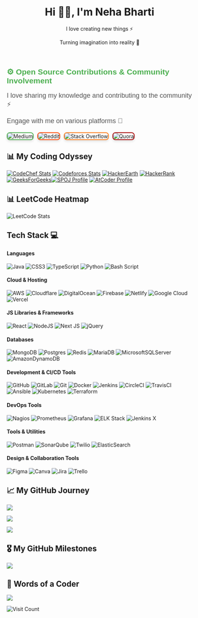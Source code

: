 <h1 align="center"> Hi 👋🏻, I'm Neha Bharti </br> 
</h1>
<p align="center">I love creating new things ⚡</p>
<p align="center">Turning imagination into reality 🚀</p>
<p align="center">
 <a href="#" target="_blank"><img alt="" src="https://img.shields.io/badge/Portfolio-000?logo=vercel&logoColor=yellow&style=for-the-badge" style="vertical-align:center" /></a>
<a href="https://x.com/neet_neha" target="_blank"><img alt="" src="https://img.shields.io/badge/X-000?logo=X&logoColor=ffffff&style=for-the-badge" style="vertical-align:center" /></a> 
<a href="https://www.linkedin.com/in/bharti24/" target="_blank"><img alt="" src="https://img.shields.io/badge/LinkedIn-000?logo=linkedin&logoColor=0A66C2&style=for-the-badge" style="vertical-align:center" /></a></p> 


<h2 align="left" style="font-family: 'Arial', sans-serif; color: #4CAF50;"> ⚙️ Open Source Contributions & Community Involvement</h2>
<p align="left" style="font-size: 18px; font-family: 'Arial', sans-serif; color: #555;">I love sharing my knowledge and contributing to the community ⚡</p>
<p align="left" style="font-size: 18px; font-family: 'Arial', sans-serif; color: #555;">Engage with me on various platforms 🚀</p>

<div align="left" style="display: flex; gap: 10px; margin-top: 20px;">
  <a href="https://medium.com/@neetneha116" target="_blank" style="text-decoration: none;">
    <img alt="Medium" src="https://img.shields.io/badge/Medium-12100E?logo=medium&logoColor=white" style="border-radius: 8px; border: 2px solid #4CAF50; box-shadow: 0 4px 6px rgba(0, 0, 0, 0.1); transition: all 0.3s ease-in-out;" />
  </a>
  <a href="https://reddit.com/user/Immediate-Minute6287/" target="_blank" style="text-decoration: none;">
    <img alt="Reddit" src="https://img.shields.io/badge/Reddit-%23FF4500.svg?logo=Reddit&logoColor=white" style="border-radius: 8px; border: 2px solid #FF4500; box-shadow: 0 4px 6px rgba(0, 0, 0, 0.1); transition: all 0.3s ease-in-out;" />
  </a>
  <a href="https://stackoverflow.com/users/15405780/root?tab=profile" target="_blank" style="text-decoration: none;">
    <img alt="Stack Overflow" src="https://img.shields.io/badge/-Stackoverflow-FE7A16?logo=stack-overflow&logoColor=white" style="border-radius: 8px; border: 2px solid #FE7A16; box-shadow: 0 4px 6px rgba(0, 0, 0, 0.1); transition: all 0.3s ease-in-out;" />
  </a>
  <a href="https://www.quora.com/profile/Neha-Bharti-219" target="_blank" style="text-decoration: none;">
    <img alt="Quora" src="https://img.shields.io/badge/Quora-%23A50000?logo=Quora&logoColor=white" style="border-radius: 8px; border: 2px solid #A50000; box-shadow: 0 4px 6px rgba(0, 0, 0, 0.1); transition: all 0.3s ease-in-out;" />
  </a>
</div>


## 📊 My Coding Odyssey
[![CodeChef Stats](https://cp-logo.vercel.app/codechef/neha2407)](https://www.codechef.com/users/neha2407) [![Codeforces Stats](https://raw.githubusercontent.com/sudiptob2/cf-stats/main/output/rating.svg)](https://codeforces.com/profile/neetneha) [![HackerEarth](https://img.shields.io/badge/HackerEarth-Profile-323754?logo=hackerearth&logoColor=white)](https://www.hackerearth.com/@neha2671/) [![HackerRank](https://img.shields.io/badge/HackerRank-Profile-00EA64?logo=hackerrank&logoColor=white)](https://www.hackerrank.com/profile/neetneha116)  [![GeeksForGeeks](https://img.shields.io/badge/GeeksforGeeks-Profile-0F9D58?logo=geeksforgeeks&logoColor=white)](https://www.geeksforgeeks.org/user/neetneha/)[![SPOJ Profile](https://img.shields.io/badge/SPOJ-Profile-3E7B7B?logo=spoj&logoColor=white)](https://www.spoj.com/myaccount/)  [![AtCoder Profile](https://img.shields.io/badge/AtCoder-Profile-00A1D6?logo=atcoder&logoColor=white)](https://atcoder.jp/users/neetneha)

## 📊 LeetCode Heatmap
![LeetCode Stats](https://leetcard.jacoblin.cool/11911977_24?theme=dark&font=Monserrat&ext=heatmap)  


## Tech Stack 💻
#### Languages
![Java](https://img.shields.io/badge/java-%23ED8B00.svg?style=for-the-badge&logo=openjdk&logoColor=white)
![CSS3](https://img.shields.io/badge/css3-%231572B6.svg?style=for-the-badge&logo=css3&logoColor=white)
![TypeScript](https://img.shields.io/badge/typescript-%23007ACC.svg?style=for-the-badge&logo=typescript&logoColor=white)
![Python](https://img.shields.io/badge/python-3670A0?style=for-the-badge&logo=python&logoColor=ffdd54)
![Bash Script](https://img.shields.io/badge/bash_script-%23121011.svg?style=for-the-badge&logo=gnu-bash&logoColor=white)

#### Cloud & Hosting
![AWS](https://img.shields.io/badge/AWS-%23FF9900.svg?style=for-the-badge&logo=amazon-aws&logoColor=white)
![Cloudflare](https://img.shields.io/badge/Cloudflare-F38020?style=for-the-badge&logo=Cloudflare&logoColor=white)
![DigitalOcean](https://img.shields.io/badge/DigitalOcean-%230167ff.svg?style=for-the-badge&logo=digitalOcean&logoColor=white)
![Firebase](https://img.shields.io/badge/firebase-%23039BE5.svg?style=for-the-badge&logo=firebase)
![Netlify](https://img.shields.io/badge/netlify-%23000000.svg?style=for-the-badge&logo=netlify&logoColor=#00C7B7)
![Google Cloud](https://img.shields.io/badge/GoogleCloud-%234285F4.svg?style=for-the-badge&logo=google-cloud&logoColor=white)
![Vercel](https://img.shields.io/badge/vercel-%23000000.svg?style=for-the-badge&logo=vercel&logoColor=white)

#### JS Libraries & Frameworks
![React](https://img.shields.io/badge/react-%2320232a.svg?style=for-the-badge&logo=react&logoColor=%2361DAFB)
![NodeJS](https://img.shields.io/badge/node.js-6DA55F?style=for-the-badge&logo=node.js&logoColor=white)
![Next JS](https://img.shields.io/badge/Next-black?style=for-the-badge&logo=next.js&logoColor=white)
![jQuery](https://img.shields.io/badge/jquery-%230769AD.svg?style=for-the-badge&logo=jquery&logoColor=white)

#### Databases
![MongoDB](https://img.shields.io/badge/MongoDB-%234ea94b.svg?style=for-the-badge&logo=mongodb&logoColor=white)
![Postgres](https://img.shields.io/badge/postgres-%23316192.svg?style=for-the-badge&logo=postgresql&logoColor=white)
![Redis](https://img.shields.io/badge/redis-%23DD0031.svg?style=for-the-badge&logo=redis&logoColor=white)
![MariaDB](https://img.shields.io/badge/MariaDB-003545?style=for-the-badge&logo=mariadb&logoColor=white)
![MicrosoftSQLServer](https://img.shields.io/badge/Microsoft%20SQL%20Server-CC2927?style=for-the-badge&logo=microsoft%20sql%20server&logoColor=white)
![AmazonDynamoDB](https://img.shields.io/badge/Amazon%20DynamoDB-4053D6?style=for-the-badge&logo=Amazon%20DynamoDB&logoColor=white)

#### Development & CI/CD Tools
![GitHub](https://img.shields.io/badge/github-%23121011.svg?style=for-the-badge&logo=github&logoColor=white)
![GitLab](https://img.shields.io/badge/gitlab-%23181717.svg?style=for-the-badge&logo=gitlab&logoColor=white)
![Git](https://img.shields.io/badge/git-%23F05033.svg?style=for-the-badge&logo=git&logoColor=white)
![Docker](https://img.shields.io/badge/docker-%230db7ed.svg?style=for-the-badge&logo=docker&logoColor=white)
![Jenkins](https://img.shields.io/badge/jenkins-%232C5263.svg?style=for-the-badge&logo=jenkins&logoColor=white)
![CircleCI](https://img.shields.io/badge/circleci-%23161616.svg?style=for-the-badge&logo=circleci&logoColor=white)
![TravisCI](https://img.shields.io/badge/travis%20ci-%232B2F33.svg?style=for-the-badge&logo=travis&logoColor=white)
![Ansible](https://img.shields.io/badge/Ansible-%231F1F1F.svg?style=for-the-badge&logo=ansible&logoColor=white)
![Kubernetes](https://img.shields.io/badge/kubernetes-%23326ce5.svg?style=for-the-badge&logo=kubernetes&logoColor=white)
![Terraform](https://img.shields.io/badge/terraform-%235835CC.svg?style=for-the-badge&logo=terraform&logoColor=white)

#### DevOps Tools
![Nagios](https://img.shields.io/badge/nagios-%2331433A.svg?style=for-the-badge&logo=nagios&logoColor=white)
![Prometheus](https://img.shields.io/badge/prometheus-%23E6522C.svg?style=for-the-badge&logo=prometheus&logoColor=white)
![Grafana](https://img.shields.io/badge/grafana-%23F46800.svg?style=for-the-badge&logo=grafana&logoColor=white)
![ELK Stack](https://img.shields.io/badge/ELK%20Stack-%23D54B00.svg?style=for-the-badge&logo=elasticsearch&logoColor=white)
![Jenkins X](https://img.shields.io/badge/jenkins%20x-%232C5263.svg?style=for-the-badge&logo=jenkins&logoColor=white)

#### Tools & Utilities
![Postman](https://img.shields.io/badge/Postman-FF6C37?style=for-the-badge&logo=postman&logoColor=white)
![SonarQube](https://img.shields.io/badge/SonarQube-black?style=for-the-badge&logo=sonarqube&logoColor=4E9BCD)
![Twilio](https://img.shields.io/badge/Twilio-F22F46?style=for-the-badge&logo=Twilio&logoColor=white)
![ElasticSearch](https://img.shields.io/badge/-ElasticSearch-005571?style=for-the-badge&logo=elasticsearch)

#### Design & Collaboration Tools
![Figma](https://img.shields.io/badge/figma-%23F24E1E.svg?style=for-the-badge&logo=figma&logoColor=white)
![Canva](https://img.shields.io/badge/Canva-%2300C4CC.svg?style=for-the-badge&logo=Canva&logoColor=white)
![Jira](https://img.shields.io/badge/jira-%230A0FFF.svg?style=for-the-badge&logo=jira&logoColor=white)
![Trello](https://img.shields.io/badge/Trello-%23026AA7.svg?style=for-the-badge&logo=Trello&logoColor=white)


## 📈 My GitHub Journey

![](https://github-readme-streak-stats.herokuapp.com/?user=neha-dev-dot&theme=radical&hide_border=false)

![](https://github-readme-stats.vercel.app/api?username=neha-dev-dot&theme=radical&hide_border=false&include_all_commits=true&count_private=true&cache_seconds=600) 

![](https://github-readme-stats.vercel.app/api/top-langs/?username=neha-dev-dot&theme=radical&hide_border=false&layout=compact&cache_seconds=1800)



## 🎖️ My GitHub Milestones
![](https://github-profile-trophy.vercel.app/?username=neha-dev-dot&theme=radical&no-frame=false&no-bg=false&margin-w=4)


## 📜 Words of a Coder
![](https://quotes-github-readme.vercel.app/api?type=horizontal&theme=tokyonight)


<img src="https://visitcount.itsvg.in/api?id=neha-dev-dot&icon=4&color=8" alt="Visit Count" />


<!-- Proudly created with GPRM ( https://gprm.itsvg.in ) -->
